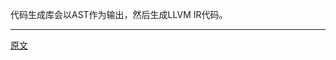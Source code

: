 代码生成库会以AST作为输出，然后生成LLVM IR代码。

---------------------    

[原文](https://releases.llvm.org/15.0.0/tools/clang/docs/InternalsManual.html#the-codegen-library)
